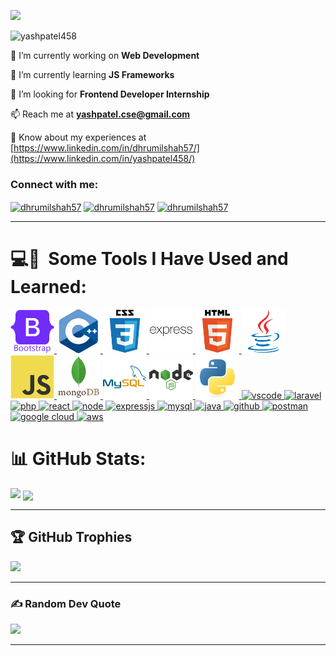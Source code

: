 <!--<p align="center">
  <img src="https://capsule-render.vercel.app/api?type=soft&height=300&color=gradient&text=Hello%20world%20I'm%20Dhrumil&section=header&textBg=false&descAlign=51"/>
</p>
 <h2> 🚀 &nbsp;Some Tools I Have Used and Learned</h2>
<p align="left">
  <img src="https://cdn.jsdelivr.net/gh/devicons/devicon/icons/vscode/vscode-original.svg" alt="vscode" width="45" height="45"/>
  <img src="https://www.vectorlogo.zone/logos/laravel/laravel-icon.svg" alt="laravel" width="45" height="45"/>
  <img src="https://cdn.jsdelivr.net/gh/devicons/devicon/icons/php/php-original.svg" alt="php" width="45" height="45"/>
  <img src="https://www.vectorlogo.zone/logos/reactjs/reactjs-icon.svg" alt="react" width="45" height="45"/>
  <img src="https://www.vectorlogo.zone/logos/nodejs/nodejs-icon.svg" alt="node" width="45" height="45"/>
  <img src="https://www.vectorlogo.zone/logos/expressjs/expressjs-icon.svg" alt="expressjs" width="45" height="45"/>
  <img src="https://www.vectorlogo.zone/logos/mysql/mysql-ar21.svg" alt="mysql" width="45" height="45"/>
  <img src="https://www.vectorlogo.zone/logos/java/java-vertical.svg" alt="java" width="45" height="45"/>
  <img src="https://www.vectorlogo.zone/logos/github/github-icon.svg" alt="github" width="45" height="45"/>
  <img src="https://www.vectorlogo.zone/logos/getpostman/getpostman-icon.svg" alt="postman" width="45" height="45"/>
  <img src="https://www.vectorlogo.zone/logos/google_cloud/google_cloud-icon.svg" alt="google cloud" width="45" height="45"/>
  <img src="https://www.vectorlogo.zone/logos/amazon_aws/amazon_aws-icon.svg" alt="aws" width="45" height="45"/>
</p> -->

![](https://github.com/dhrumilshah57/dhrumilshah57/blob/main/DhrumilShah57.gif)
<p align="left"> <img src="https://komarev.com/ghpvc/?username=dhrumilshah57&label=Profile%20views&color=0e75b6&style=flat" alt="yashpatel458" /> </p>


 🔭 I’m currently working on **Web Development**

 🌱 I’m currently learning **JS Frameworks**

 🤝 I’m looking for **Frontend Developer Internship**

 📫 Reach me at **yashpatel.cse@gmail.com**

 📄 Know about my experiences at [https://www.linkedin.com/in/dhrumilshah57/](https://www.linkedin.com/in/yashpatel458/)

<h3 align="left">Connect with me:</h3>
<p align="left">
<a href="https://twitter.com/yashpatel458" target="blank"><img align="center" src="https://raw.githubusercontent.com/rahuldkjain/github-profile-readme-generator/master/src/images/icons/Social/twitter.svg" alt="dhrumilshah57" height="30" width="40" /></a>
<a href="https://linkedin.com/in/dhrumilshah57" target="blank"><img align="center" src="https://raw.githubusercontent.com/rahuldkjain/github-profile-readme-generator/master/src/images/icons/Social/linked-in-alt.svg" alt="dhrumilshah57" height="30" width="40" /></a>
<a href="https://instagram.com/dhrumil_shah_57" target="blank"><img align="center" src="https://raw.githubusercontent.com/rahuldkjain/github-profile-readme-generator/master/src/images/icons/Social/instagram.svg" alt="dhrumilshah57" height="30" width="40" /></a>
</p>

<!-- <h3 align="left">Languages and Tools:</h3> -->
---

# 💻🚀 &nbsp;Some Tools I Have Used and Learned:
<p align="left"> <a href="https://getbootstrap.com" target="_blank"> <img src="https://raw.githubusercontent.com/devicons/devicon/master/icons/bootstrap/bootstrap-plain-wordmark.svg" alt="bootstrap" width="70" height="70"/> </a> <a href="https://www.w3schools.com/cpp/" target="_blank"> <img src="https://raw.githubusercontent.com/devicons/devicon/master/icons/cplusplus/cplusplus-original.svg" alt="cplusplus" width="70" height="70"/> </a> <a href="https://www.w3schools.com/css/" target="_blank"> <img src="https://raw.githubusercontent.com/devicons/devicon/master/icons/css3/css3-original-wordmark.svg" alt="css3" width="70" height="70"/> </a> <a href="https://expressjs.com" target="_blank"> <img src="https://raw.githubusercontent.com/devicons/devicon/master/icons/express/express-original-wordmark.svg" alt="express" width="70" height="70"/> </a> <a href="https://www.w3.org/html/" target="_blank"> <img src="https://raw.githubusercontent.com/devicons/devicon/master/icons/html5/html5-original-wordmark.svg" alt="html5" width="70" height="70"/> </a> <a href="https://www.java.com" target="_blank"> <img src="https://raw.githubusercontent.com/devicons/devicon/master/icons/java/java-original.svg" alt="java" width="70" height="70"/> </a> <a href="https://developer.mozilla.org/en-US/docs/Web/JavaScript" target="_blank"> <img src="https://raw.githubusercontent.com/devicons/devicon/master/icons/javascript/javascript-original.svg" alt="javascript" width="70" height="70"/> </a> <a href="https://www.mongodb.com/" target="_blank"> <img src="https://raw.githubusercontent.com/devicons/devicon/master/icons/mongodb/mongodb-original-wordmark.svg" alt="mongodb" width="70" height="70"/> </a> <a href="https://www.mysql.com/" target="_blank"> <img src="https://raw.githubusercontent.com/devicons/devicon/master/icons/mysql/mysql-original-wordmark.svg" alt="mysql" width="70" height="70"/> </a> <a href="https://nodejs.org" target="_blank"> <img src="https://raw.githubusercontent.com/devicons/devicon/master/icons/nodejs/nodejs-original-wordmark.svg" alt="nodejs" width="70" height="70"/> </a> <a href="https://www.python.org" target="_blank"> <img src="https://raw.githubusercontent.com/devicons/devicon/master/icons/python/python-original.svg" alt="python" width="70" height="70"/> </a>
<a href="https://www.python.org" target="_blank"> <img src="https://cdn.jsdelivr.net/gh/devicons/devicon/icons/vscode/vscode-original.svg" alt="vscode" width="70" height="70"/> </a> 
<a href="https://www.python.org" target="_blank"> <img src="https://www.vectorlogo.zone/logos/laravel/laravel-icon.svg" alt="laravel" width="70" height="70"/> </a> 
<a href="https://www.python.org" target="_blank"> <img src="https://cdn.jsdelivr.net/gh/devicons/devicon/icons/php/php-original.svg" alt="php" width="70" height="70"/> </a> 
<a href="https://www.python.org" target="_blank"> <img src="https://www.vectorlogo.zone/logos/reactjs/reactjs-icon.svg" alt="react" width="70" height="70"/> </a> 
<a href="https://www.python.org" target="_blank"> <img src="https://www.vectorlogo.zone/logos/nodejs/nodejs-icon.svg" alt="node" width="70" height="70"/> </a> 
<a href="https://www.python.org" target="_blank"> <img src="https://www.vectorlogo.zone/logos/expressjs/expressjs-icon.svg" alt="expressjs" width="70" height="70"/> </a> 
<a href="https://www.python.org" target="_blank"> <img src="https://www.vectorlogo.zone/logos/mysql/mysql-ar21.svg" alt="mysql" width="70" height="70"/> </a> 
<a href="https://www.python.org" target="_blank"> <img src="https://www.vectorlogo.zone/logos/java/java-vertical.svg" alt="java" width="70" height="70"/> </a> 
<a href="https://www.python.org" target="_blank"> <img src="https://www.vectorlogo.zone/logos/github/github-icon.svg" alt="github" width="70" height="70"/> </a> 
<a href="https://www.python.org" target="_blank"> <img src="https://www.vectorlogo.zone/logos/getpostman/getpostman-icon.svg" alt="postman" width="70" height="70"/> </a> 
<a href="https://www.python.org" target="_blank"> <img src="https://www.vectorlogo.zone/logos/google_cloud/google_cloud-icon.svg" alt="google cloud" width="70" height="70"/> </a> 
<a href="https://www.python.org" target="_blank"> <img src="https://www.vectorlogo.zone/logos/amazon_aws/amazon_aws-icon.svg" alt="aws" width="70" height="70"/> </a> 

</p>


# 📊 GitHub Stats:

<img src="https://github-readme-stats.vercel.app/api?username=dhrumilshah57&&show_icons=true&title_color=1cded5&icon_color=1cded5&text_color=1cded5&bg_color=191919">

<a href="https://github.com/yashpatel458">
  <img align="center" src="https://github-readme-stats.vercel.app/api/top-langs/?username=dhrumilshah57&text_color=00FF66&theme=dark&hide_langs_below=1" />
</a>

---

## 🏆 GitHub Trophies
![](https://github-profile-trophy.vercel.app/?username=dhrumilshah57&theme=Dark&no-frame=false&no-bg=true&margin-w=4)

---

### ✍️ Random Dev Quote
![](https://quotes-github-readme.vercel.app/api?type=horizontal&theme=radical)

---
